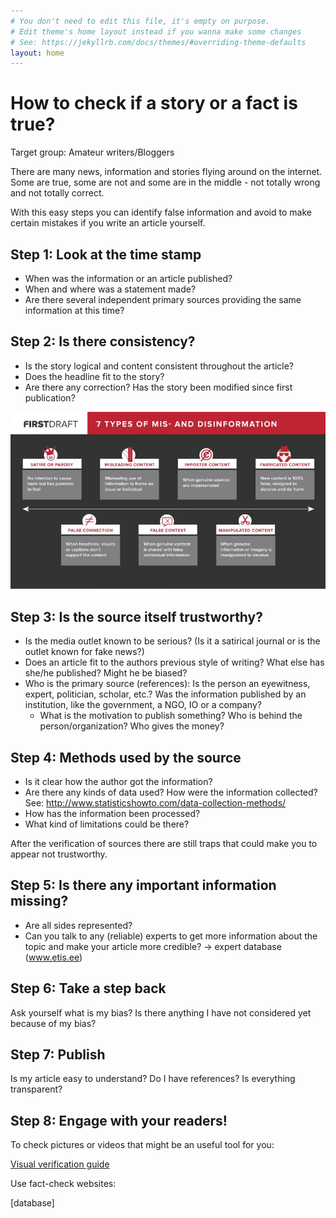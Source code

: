 ```yaml
---
# You don't need to edit this file, it's empty on purpose.
# Edit theme's home layout instead if you wanna make some changes
# See: https://jekyllrb.com/docs/themes/#overriding-theme-defaults
layout: home
---
```



# How to check if a story or a fact is true?

Target group: Amateur writers/Bloggers

There are many news, information and stories flying around on the internet. Some are true, some are not and some are in the middle - not totally wrong and not totally correct.

With this easy steps you can identify false information and avoid to make certain mistakes if you write an article yourself. 


## Step 1: Look at the time stamp

* When was the information or an article published? 
* When and where was a statement made? 
* Are there several independent primary sources providing the same information at this time?


## Step 2: Is there consistency?

* Is the story logical and content consistent throughout the article?
* Does the headline fit to the story? 
* Are there any correction? Has the story been modified since first publication?

![](assets/misinfo.jpg "7 types of dis and mis information")


## Step 3: Is the source itself trustworthy? 

* Is the media outlet known to be serious? (Is it a satirical journal or is the outlet known for fake news?)
* Does an article fit to the authors previous style of writing? What else has she/he published? Might he be biased?
* Who is the primary source (references): Is the person an eyewitness, expert, politician, scholar, etc.? Was the information published by an institution, like the government, a NGO, IO or a company? 
  * What is the motivation to publish something? Who is behind the person/organization? Who gives the money? 


## Step 4: Methods used by the source

* Is it clear how the author got the information?
* Are there any kinds of data used? How were the information collected? 
See: http://www.statisticshowto.com/data-collection-methods/
* How has the information been processed?
* What kind of limitations could be there?

After the verification of sources there are still traps that could make you to appear not trustworthy.

## Step 5: Is there any important information missing?

* Are all sides represented?
* Can you talk to any (reliable) experts to get more information about the topic and make your article more credible?  → expert database (www.etis.ee)

## Step 6: Take a step back

Ask yourself what is my bias? Is there anything I have not considered yet because of my bias?

## Step 7: Publish

Is my article easy to understand?
Do I have references? Is everything transparent?

## Step 8: Engage with your readers!

To check pictures or videos that might be an useful tool for you:

[Visual verification guide](https://firstdraftnews.com/resource/visual-verification-guide-photos/)

Use fact-check websites:

[database]


